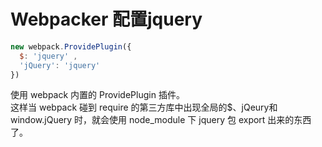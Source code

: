 # Webpacker 配置jquery

```javascript
new webpack.ProvidePlugin({
  $: 'jquery' ,
  'jQuery': 'jquery'
})
```
使用 webpack 内置的 ProvidePlugin 插件。  
这样当 webpack 碰到 require 的第三方库中出现全局的$、jQeury和window.jQuery 时，就会使用 node_module 下 jquery 包 export 出来的东西了。
